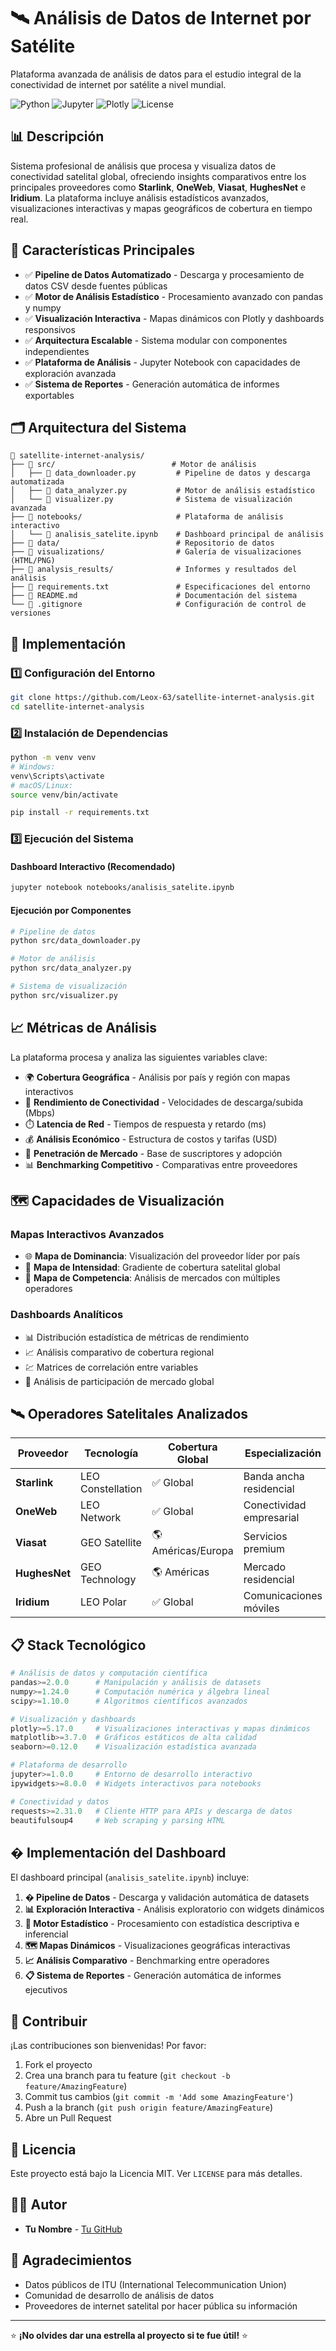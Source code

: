 # 🛰️ Análisis de Datos de Internet por Satélite

Plataforma avanzada de análisis de datos para el estudio integral de la conectividad de internet por satélite a nivel mundial.

![Python](https://img.shields.io/badge/python-v3.8+-blue.svg)
![Jupyter](https://img.shields.io/badge/jupyter-notebook-orange.svg)
![Plotly](https://img.shields.io/badge/plotly-interactive-red.svg)
![License](https://img.shields.io/badge/license-MIT-green.svg)

## 📊 Descripción

Sistema profesional de análisis que procesa y visualiza datos de conectividad satelital global, ofreciendo insights comparativos entre los principales proveedores como **Starlink**, **OneWeb**, **Viasat**, **HughesNet** e **Iridium**. La plataforma incluye análisis estadísticos avanzados, visualizaciones interactivas y mapas geográficos de cobertura en tiempo real.

## 🎯 Características Principales

- ✅ **Pipeline de Datos Automatizado** - Descarga y procesamiento de datos CSV desde fuentes públicas
- ✅ **Motor de Análisis Estadístico** - Procesamiento avanzado con pandas y numpy
- ✅ **Visualización Interactiva** - Mapas dinámicos con Plotly y dashboards responsivos
- ✅ **Arquitectura Escalable** - Sistema modular con componentes independientes
- ✅ **Plataforma de Análisis** - Jupyter Notebook con capacidades de exploración avanzada
- ✅ **Sistema de Reportes** - Generación automática de informes exportables

## 🗂️ Arquitectura del Sistema

```
📁 satellite-internet-analysis/
├── 📁 src/                          # Motor de análisis
│   ├── 📄 data_downloader.py         # Pipeline de datos y descarga automatizada
│   ├── 📄 data_analyzer.py           # Motor de análisis estadístico
│   └── 📄 visualizer.py              # Sistema de visualización avanzada
├── 📁 notebooks/                     # Plataforma de análisis interactivo
│   └── 📄 analisis_satelite.ipynb    # Dashboard principal de análisis
├── 📁 data/                          # Repositorio de datos
├── 📁 visualizations/                # Galería de visualizaciones (HTML/PNG)
├── 📁 analysis_results/              # Informes y resultados del análisis
├── 📄 requirements.txt               # Especificaciones del entorno
├── 📄 README.md                      # Documentación del sistema
└── 📄 .gitignore                     # Configuración de control de versiones
```

## 🚀 Implementación

### 1️⃣ Configuración del Entorno
```bash
git clone https://github.com/Leox-63/satellite-internet-analysis.git
cd satellite-internet-analysis
```

### 2️⃣ Instalación de Dependencias
```bash
python -m venv venv
# Windows:
venv\Scripts\activate
# macOS/Linux:
source venv/bin/activate

pip install -r requirements.txt
```

### 3️⃣ Ejecución del Sistema

#### Dashboard Interactivo (Recomendado)
```bash
jupyter notebook notebooks/analisis_satelite.ipynb
```

#### Ejecución por Componentes
```bash
# Pipeline de datos
python src/data_downloader.py

# Motor de análisis
python src/data_analyzer.py

# Sistema de visualización
python src/visualizer.py
```

## 📈 Métricas de Análisis

La plataforma procesa y analiza las siguientes variables clave:

- 🌍 **Cobertura Geográfica** - Análisis por país y región con mapas interactivos
- 🚀 **Rendimiento de Conectividad** - Velocidades de descarga/subida (Mbps)
- ⏱️ **Latencia de Red** - Tiempos de respuesta y retardo (ms)
- 💰 **Análisis Económico** - Estructura de costos y tarifas (USD)
- 👥 **Penetración de Mercado** - Base de suscriptores y adopción
- 📊 **Benchmarking Competitivo** - Comparativas entre proveedores

## 🗺️ Capacidades de Visualización

### Mapas Interactivos Avanzados
- 🌐 **Mapa de Dominancia**: Visualización del proveedor líder por país
- 📡 **Mapa de Intensidad**: Gradiente de cobertura satelital global
- 🏢 **Mapa de Competencia**: Análisis de mercados con múltiples operadores

### Dashboards Analíticos
- 📊 Distribución estadística de métricas de rendimiento
- 📈 Análisis comparativo de cobertura regional
- 💹 Matrices de correlación entre variables
- 🥧 Análisis de participación de mercado global

## 🛰️ Operadores Satelitales Analizados

| Proveedor | Tecnología | Cobertura Global | Especialización |
|-----------|------------|------------------|-----------------|
| **Starlink** | LEO Constellation | ✅ Global | Banda ancha residencial |
| **OneWeb** | LEO Network | ✅ Global | Conectividad empresarial |
| **Viasat** | GEO Satellite | 🌎 Américas/Europa | Servicios premium |
| **HughesNet** | GEO Technology | 🌎 Américas | Mercado residencial |
| **Iridium** | LEO Polar | ✅ Global | Comunicaciones móviles |

## 📋 Stack Tecnológico

```python
# Análisis de datos y computación científica
pandas>=2.0.0      # Manipulación y análisis de datasets
numpy>=1.24.0      # Computación numérica y álgebra lineal
scipy>=1.10.0      # Algoritmos científicos avanzados

# Visualización y dashboards
plotly>=5.17.0     # Visualizaciones interactivas y mapas dinámicos
matplotlib>=3.7.0  # Gráficos estáticos de alta calidad
seaborn>=0.12.0    # Visualización estadística avanzada

# Plataforma de desarrollo
jupyter>=1.0.0     # Entorno de desarrollo interactivo
ipywidgets>=8.0.0  # Widgets interactivos para notebooks

# Conectividad y datos
requests>=2.31.0   # Cliente HTTP para APIs y descarga de datos
beautifulsoup4     # Web scraping y parsing HTML
```

## � Implementación del Dashboard

El dashboard principal (`analisis_satelite.ipynb`) incluye:

1. **� Pipeline de Datos** - Descarga y validación automática de datasets
2. **📊 Exploración Interactiva** - Análisis exploratorio con widgets dinámicos
3. **🧮 Motor Estadístico** - Procesamiento con estadística descriptiva e inferencial
4. **🗺️ Mapas Dinámicos** - Visualizaciones geográficas interactivas
5. **📈 Análisis Comparativo** - Benchmarking entre operadores
6. **📋 Sistema de Reportes** - Generación automática de informes ejecutivos

## 🔧 Contribuir

¡Las contribuciones son bienvenidas! Por favor:

1. Fork el proyecto
2. Crea una branch para tu feature (`git checkout -b feature/AmazingFeature`)
3. Commit tus cambios (`git commit -m 'Add some AmazingFeature'`)
4. Push a la branch (`git push origin feature/AmazingFeature`)
5. Abre un Pull Request

## 📄 Licencia

Este proyecto está bajo la Licencia MIT. Ver `LICENSE` para más detalles.

## 👨‍💻 Autor

- **Tu Nombre** - [Tu GitHub](https://github.com/tu-usuario)

## 🙏 Agradecimientos

- Datos públicos de ITU (International Telecommunication Union)
- Comunidad de desarrollo de análisis de datos
- Proveedores de internet satelital por hacer pública su información

---

⭐ **¡No olvides dar una estrella al proyecto si te fue útil!** ⭐
